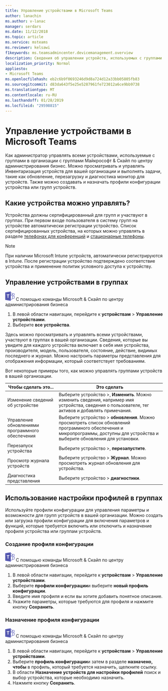 ```yaml
---
title: Управление устройствами в Microsoft Teams
author: lanachin
ms.author: v-lanac
manager: serdars
ms.date: 11/12/2018
ms.topic: article
ms.service: msteams
ms.reviewer: kelsawi
f1keywords: ms.teamsadmincenter.devicemanagement.overview
description: Сведения об управлении устройств, используемых с группами в организации.
localization_priority: Normal
appliesto:
- Microsoft Teams
ms.openlocfilehash: eb2c6b9f0693246d9d8a724d12a33bb05805fb83
ms.sourcegitcommit: d83da643f5e25e5287961fe723012a6ce9bb9738
ms.translationtype: MT
ms.contentlocale: ru-RU
ms.lasthandoff: 01/28/2019
ms.locfileid: "29598815"
---
```

# <a name="manage-your-devices-in-microsoft-teams"></a>Управление устройствами в Microsoft Teams

 Как администратор управлять всеми устройствами, используемые с группами в организации с группами Майкрософт & Скайп по центру администрирования бизнес. Можно просматривать и управлять Инвентаризация устройств для вашей организации и выполнять задачи, такие как обновление, перезагрузку и диагностика монитор для устройств. Также можно создавать и назначать профили конфигурации устройства или групп устройств. 

## <a name="what-devices-can-you-manage"></a>Какие устройства можно управлять?
Устройства должны сертифицированный для групп и участвуют в группах. При первом входе пользователя в систему групп на устройстве автоматически регистрации устройство. Список сертифицированных устройства, на которых можно управлять в разделе [телефонах для конференций](https://products.office.com/en-us/microsoft-teams/across-devices/devices/category?devicetype=16) и [стационарные телефоны](https://products.office.com/en-us/microsoft-teams/across-devices/devices/category?devicetype=34).

> [!NOTE]
> При наличии Microsoft Intune устройств, автоматически регистрируются в Intune. После регистрации устройство подтверждено соответствие устройства и применение политик условного доступа к устройству. 

## <a name="manage-devices-in-teams"></a>Управление устройствами в группах

![команды логотип 30x30.png](media/teams-logo-30x30.png) С помощью команды Microsoft & Скайп по центру администрирования бизнеса

1. В левой области навигации, перейдите к **устройствам** > **Управление устройствами**.
2. Выберите **все устройства**.  

 Здесь можно просматривать и управлять всеми устройствами, участвуют в группах в вашей организации. Сведения, которые вы увидите для каждого устройства включает в себя имя устройства, производителя, модель, пользователя, состояние, действие, видимых последнего и журнал. Можно настроить параметры представления для отображения информации, который соответствует требованиям.

 Вот некоторые примеры того, как можно управлять группами устройств в вашей организации.  
    
|Чтобы сделать это...  |Это сделать |
|---------|---------|
|Изменение сведений об устройстве   | Выберите устройство >, **Изменить**. Можно изменить сведения, например имя устройства, сведения о пользователе, тег активов и добавлять примечания.     |
|Управление обновлениями программного обеспечения   |Выберите устройство > **обновления**. Можно просмотреть список обновлений программного обеспечения и микропрограммы, доступны для устройства и выберите обновления для установки.    |
|Перезапуск устройства   |Выберите устройство >, **перезапустите**.          |
|Просмотр журнала устройств  | Выберите устройство > **Журнал**. Можно просмотреть журнал обновления для устройства.     |
|Диагностика представления  | Выберите устройство > **диагностики**.        |

## <a name="use-configuration-profiles-in-teams"></a>Использование настройки профилей в группах

Используйте профили конфигурации для управления параметры и возможности для групп устройств в вашей организации. Можно создать или загрузка профили конфигурации для включения параметров и функций, которые требуется включить или отключить и назначение профиля устройства или группам устройств. 

### <a name="create-a-configuration-profile"></a>Создание профиля конфигурации

![команды логотип 30x30.png](media/teams-logo-30x30.png) С помощью команды Microsoft & Скайп по центру администрирования бизнеса

1. В левой области навигации, перейдите к **устройствам** > **Управление устройствами**.
2. Выберите **профили конфигурации**и выберите **новый профиль конфигурации**.
3. Введите имя профиля и если вы хотите добавить понятное описание.
4. Укажите параметры, которые требуются для профиля и нажмите кнопку **Сохранить**.

### <a name="assign-a-configuration-profile"></a>Назначение профиля конфигурации

![команды логотип 30x30.png](media/teams-logo-30x30.png) С помощью команды Microsoft & Скайп по центру администрирования бизнеса

1. В левой области навигации, перейдите к **устройствам** > **Управление устройствами**.
2. Выберите **профиль конфигурации**и затем в разделе **назначено, чтобы** в профиль, который требуется назначить, щелкните ссылку.  
3. В области **Назначение устройств для настройки профилей** поиск и выбор устройства, которые необходимо назначить.
4. Нажмите кнопку **Сохранить**.

